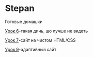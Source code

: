 

# Stepan
Готовые домашки

[Урок 6](https://stepahaha.github.io/homework_6/index.html "Mini-shit")-такая дичь, шо лучше не видеть

[Урок 7](https://stepahaha.github.io/homework-7/index.html "HTML/CSS")-сайт на чистом HTML/CSS


[Урок 9](https://stepahaha.github.io/Homework_9/index.html "BS3")-адаптивный сайт


